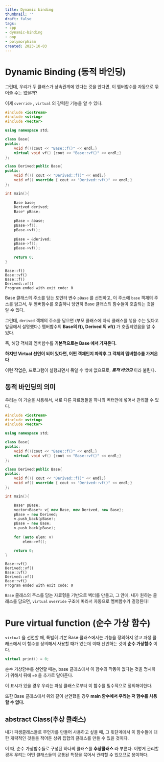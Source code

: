 ```yaml
---
title: Dynamic binding
thumbnail: ''
draft: false
tags:
- cpp
- dynamic-binding
- oop
- polymorphism
created: 2023-10-03
---
```


# Dynamic Binding (동적 바인딩)

그런데, 우리가 두 클래스가 상속관계에 있다는 것을 안다면, 이 멤버함수를 자동으로 묶어줄 수는 없을까?

이제 `override` , `virtual` 의 강력한 기능을 알 수 있다.

````c++
#include <iostream>
#include <string>
#include <vector>

using namespace std;

class Base{
public:
    void f(){cout << "Base::f()" << endl;}
    virtual void vf() {cout << "Base::vf()" << endl;}
};

class Derived:public Base{
public:
    void f(){ cout << "Derived::f()" << endl;}
    void vf() override { cout << "Derived::vf()" << endl;}
};

int main(){
    
    Base base;
    Derived derived;
    Base* pBase;
    
    pBase = &base;
    pBase->f();
    pBase->vf();
    
    pBase = &derived;
    pBase->f();
    pBase->vf();
    
    return 0;
}
````

````
Base::f()
Base::vf()
Base::f()
Derived::vf()
Program ended with exit code: 0
````

Base 클래스의 주소를 담는 포인터 변수 `pBase` 를 선언하고, 이 주소에 `base` 객체의 주소를 담고서, 두 멤버함수를 호출하니 당연히 Base 클래스의 함수들이 호출되는 것을 알 수 있다.

그런데, `derived` 객체의 주소를 담으면 (부모 클래스에 자식 클래스를 넣을 수는 있다고 앞글에서 설명했다.)  멤버함수의 **Base의 f(), Derived 의 vf()** 가 호출되었음을 알 수 있다.

즉, 해당 객체의 멤버함수를 **기본적으로는 Base 에서 가져온다.**

**하지만 Virtual 선언이 되어 있다면, 어떤 객체인지 파악후 그 객체의 멤버함수를 가져온다**

이런 작업은, 프로그램이 실행되면서 묶일 수 밖에 없으므로, ***동적 바인딩*** 이라 불린다.

## 동적 바인딩의 의미

우리는 이 기술을 사용해서, 서로 다른 자료형들을 하나의 벡터안에 넣어서 관리할 수 있다.

````c++
#include <iostream>
#include <string>
#include <vector>

using namespace std;

class Base{
public:
    void f(){cout << "Base::f()" << endl;}
    virtual void vf() {cout << "Base::vf()" << endl;}
};

class Derived:public Base{
public:
    void f(){ cout << "Derived::f()" << endl;}
    void vf() override { cout << "Derived::vf()" << endl;}
};

int main(){

    Base* pBase;
    vector<Base*> v{ new Base, new Derived, new Base};
    pBase = new Derived;
    v.push_back(pBase);
    pBase = new Base;
    v.push_back(pBase);
    
    for (auto elem: v)
        elem->vf();

    return 0;
}

````

````
Base::vf()
Derived::vf()
Base::vf()
Derived::vf()
Base::vf()
Program ended with exit code: 0
````

`Base` 클래스의 주소를 담는 자료형을 기반으로 벡터를 만들고, 그 안에, 내가 원하는 클래스를 담으면, `virtual` `override` 구조에 따라서 자동으로 멤버함수가 결정된다!

# Pure virtual function (순수 가상 함수)

`virtual` 을 선언할 때, 특별히 기본 Base 클래스에서는 기능을 정의하지 않고 파생 클래스에서 이 함수를 정의해서 사용할 때가 있는데 이때 선언하는 것이 **순수 가상함수** 이다.

````c++
virtual print() = 0;
````

순수 가상함수를 선언할 때는, base 클래스에서 이 함수의 작동이 없다는 것을 명시하기 위해서 뒤에 `=0` 을 추가로 달아준다.

이 표시가 있을 경우 우리는 파생 클래스로부터 이 함수를 필수적으로 정의해야한다.

또한 Base 클래스에서 위와 같이 선언했을 경우 **main 함수에서 우리는 저 함수를 사용할 수 없다.**

## abstract Class(추상 클래스)

내가 파생클래스들로 무언가를 만들어 사용하고 싶을 때, 그 윗단계에서 이 함수들에 대한 개략적인 것들을 적어둔 상위 집합의 클래스를 만들 수 있을 것이다.

이 때, 순수 가상함수들로 구성된 하나의 클래스를 **추상클래스** 라 부른다. 이렇게 관리할 경우 우리는 어떤 클래스들의 공통된 특징을 묶어서 관리할 수 있으므로 용이하다.

